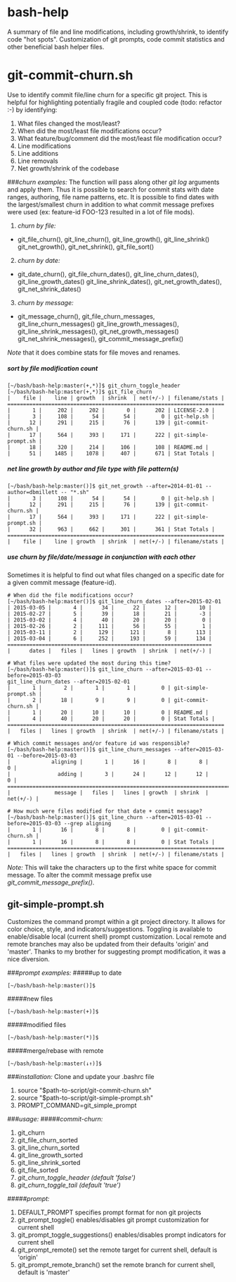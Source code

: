 bash-help
=========
A summary of file and line modifications, including growth/shrink, to identify code "hot spots".
Customization of git prompts, code commit statistics and other beneficial bash helper files.

# git-commit-churn.sh
Use to identify commit file/line churn for a specific git project. This is helpful for 
highlighting potentially fragile and coupled code (todo: refactor :-) by identifying:

1. What files changed the most/least?
2. When did the most/least file modifications occur?
3. What feature/bug/comment did the most/least file modification occur?
4. Line modifications
5. Line additions
6. Line removals
7. Net growth/shrink of the codebase

###*churn examples:*
The function will pass along other *git log* arguments and apply them. Thus it is possible
to search for commit stats with date ranges, authoring, file name patterns, etc. It is
possible to find dates with the largest/smallest churn in addition to what commit message
prefixes were used (ex: feature-id FOO-123 resulted in a lot of file mods).

1. *churn by file:*
  - git_file_churn(), git_line_churn(), git_line_growth(), git_line_shrink()
    git_net_growth(), git_net_shrink(), git_file_sort()
2. *churn by date:*
  - git_date_churn(), git_file_churn_dates(), git_line_churn_dates(), git_line_growth_dates()
    git_line_shrink_dates(), git_net_growth_dates(), git_net_shrink_dates()
3. *churn by message:*
  - git_message_churn(), git_file_churn_messages, git_line_churn_messages()
    git_line_growth_messages(), git_line_shrink_messages(), git_net_growth_messages()
    git_net_shrink_messages(), git_commit_message_prefix()

*Note* that it does combine stats for file moves and renames.

##### sort by file modification count
```
[~/bash/bash-help:master(+,*)]$ git_churn_toggle_header 
[~/bash/bash-help:master(+,*)]$ git_file_churn
|    file |    line | growth  | shrink  | net(+/-) | filename/stats |
=====================================================================
|       1 |     202 |     202 |       0 |      202 | LICENSE-2.0 |
|       3 |     108 |      54 |      54 |        0 | git-help.sh |
|      12 |     291 |     215 |      76 |      139 | git-commit-churn.sh |
|      17 |     564 |     393 |     171 |      222 | git-simple-prompt.sh |
|      18 |     320 |     214 |     106 |      108 | README.md |
|      51 |    1485 |    1078 |     407 |      671 | Stat Totals |
```

##### net line growth by author and file type with file pattern(s)
```
[~/bash/bash-help:master()]$ git_net_growth --after=2014-01-01 --author=dbmillett -- "*.sh"
|       3 |     108 |      54 |      54 |        0 | git-help.sh |
|      12 |     291 |     215 |      76 |      139 | git-commit-churn.sh |
|      17 |     564 |     393 |     171 |      222 | git-simple-prompt.sh |
|      32 |     963 |     662 |     301 |      361 | Stat Totals |
=====================================================================
|    file |    line | growth  | shrink  | net(+/-) | filename/stats |
```

##### use churn by file/date/message in conjunction with each other
Sometimes it is helpful to find out what files changed on a specific date
for a given commit message (feature-id).

```
# When did the file modifications occur?
[~/bash/bash-help:master()]$ git_line_churn_dates --after=2015-02-01
| 2015-03-05 |       4 |      34 |      22 |      12 |       10 |
| 2015-02-27 |       5 |      39 |      18 |      21 |       -3 |
| 2015-03-02 |       4 |      40 |      20 |      20 |        0 |
| 2015-02-26 |       2 |     111 |      56 |      55 |        1 |
| 2015-03-11 |       2 |     129 |     121 |       8 |      113 |
| 2015-03-04 |       6 |     252 |     193 |      59 |      134 |
=================================================================
|      dates |   files |   lines | growth  | shrink  | net(+/-) |

# What files were updated the most during this time?
[~/bash/bash-help:master()]$ git_line_churn --after=2015-03-01 --before=2015-03-03
git_line_churn_dates --after=2015-02-01
|       1 |       2 |       1 |       1 |        0 | git-simple-prompt.sh |
|       2 |      18 |       9 |       9 |        0 | git-commit-churn.sh |
|       1 |      20 |      10 |      10 |        0 | README.md |
|       4 |      40 |      20 |      20 |        0 | Stat Totals |
=====================================================================
|   files |   lines | growth  | shrink  | net(+/-) | filename/stats |

# Which commit messages and/or feature id was responsible?
[~/bash/bash-help:master()]$ git_line_churn_messages --after=2015-03-01 --before=2015-03-03
|             aligning |       1 |      16 |       8 |       8 |        0 |
|               adding |       3 |      24 |      12 |      12 |        0 |
===========================================================================
|              message |   files |   lines | growth  | shrink  | net(+/-) |

# How much were files modified for that date + commit message?
[~/bash/bash-help:master()]$ git_line_churn --after=2015-03-01 --before=2015-03-03 --grep aligning
|       1 |      16 |       8 |       8 |        0 | git-commit-churn.sh |
|       1 |      16 |       8 |       8 |        0 | Stat Totals |
=====================================================================
|   files |   lines | growth  | shrink  | net(+/-) | filename/stats |
```

*Note:* This will take the characters up to the first white space for commit message.
To alter the commit message prefix use *git_commit_message_prefix()*.

## git-simple-prompt.sh
Customizes the command prompt within a git project directory. It
allows for color choice, style, and indicators/suggestions. Toggling
is available to enable/disable local (current shell) prompt customization. 
Local remote and remote branches may also be updated from their defaults 'origin' and 'master'.
Thanks to my brother for suggesting prompt modification, it was a nice diversion.

###*prompt examples:*
#####up to date 
```
[~/bash/bash-help:master()]$
```
#####new files 
```
[~/bash/bash-help:master(+)]$
```
#####modified files 
```
[~/bash/bash-help:master(*)]$
```
#####merge/rebase with remote 
```
[~/bash/bash-help:master(↓↑)]$
```
###*installation:*
Clone and update your .bashrc file

1. source "$path-to-script/git-commit-churn.sh"
2. source "$path-to-script/git-simple-prompt.sh"
3. PROMPT_COMMAND=git_simple_prompt

###*usage:*
#####*commit-churn:*
1. git_churn
2. git_file_churn_sorted
3. git_line_churn_sorted
4. git_line_growth_sorted
5. git_line_shrink_sorted
6. git_file_sorted
7. *git_churn_toggle_header (default 'false')*
8. *git_churn_toggle_tail (default 'true')*

#####*prompt:*
1. DEFAULT_PROMPT specifies prompt format for non git projects
2. git_prompt_toggle() enables/disables git prompt customization for current shell
3. git_prompt_toggle_suggestions() enables/disables prompt indicators for current shell
4. git_prompt_remote() set the remote target for current shell, default is 'origin'
5. git_prompt_remote_branch() set the remote branch for current shell, default is 'master'
